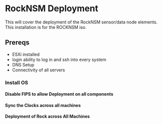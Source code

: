 # RockNSM Deployment
This will cover the deployment of the RockNSM sensor/data node elements. This installation is for the ROCKNSM iso.

## Prereqs
 - ESXi installed
 -  login ability to log in and ssh into every system
 - DNS Setup
 - Connectivity of all servers
### Install OS

#### Disable FIPS to allow Deployment on all components

#### Sync the Clocks across all machines

#### Deployment of Rock across All Machines

